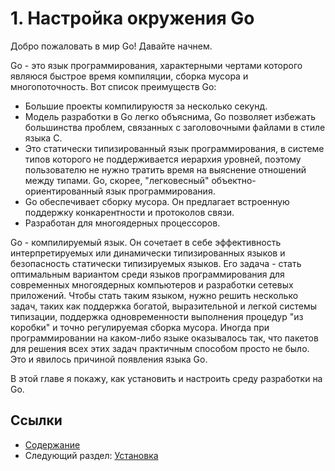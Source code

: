 # 1. Настройка окружения Go

Добро пожаловать в мир Go! Давайте начнем.

Go - это язык программирования, характерными чертами которого являюся быстрое время компиляции, сборка мусора и многопоточность. Вот список преимуществ Go:

- Большие проекты компилируюстя за несколько секунд.
- Модель разработки в Go легко объяснима, Go позволяет избежать большинства проблем, связанных с заголовочными файлами в стиле языка C.
- Это статически типизированный язык программирования, в системе типов которого не поддерживается иерархия уровней, поэтому пользователю не нужно тратить время на выяснение отношений между типами. Go, скорее, "легковесный" объектно-ориентированный язык программирования.
- Go обеспечивает сборку мусора. Он предлагает встроенную поддержку конкарентности и протоколов связи.
- Разработан для многоядерных процессоров.

Go - компилируемый язык. Он сочетает в себе эффективность интерпретируемых или динамически типизированных языков и безопасность статически типизируемых языков. Его задача - стать оптимальным вариантом среди языков программирования для современных многоядерных компьютеров и разработки сетевых приложений. Чтобы стать таким языком, нужно решить несколько задач, таких как поддержка богатой, выразительной и легкой системы типизации, поддержка одновременности выполнения процедур "из коробки" и точно регулируемая сборка мусора. Иногда при программировании на каком-либо языке оказывалось так, что пакетов для решения всех этих задач практичным способом просто не было. Это и явилось причиной появления языка Go.

В этой главе я покажу, как установить и настроить среду разработки на Go.

## Ссылки

- [Содержание](preface.md)
- Следующий раздел: [Установка](01.1.md)
